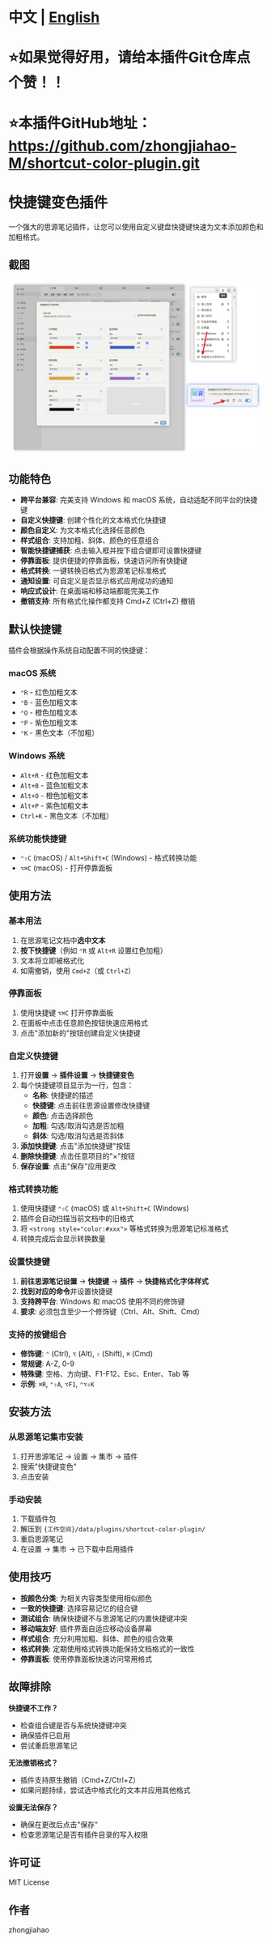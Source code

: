 # 中文 | [English](README_EN.md)

# ⭐如果觉得好用，请给本插件Git仓库点个赞！！
# ⭐本插件GitHub地址：https://github.com/zhongjiahao-M/shortcut-color-plugin.git
# 快捷键变色插件

一个强大的思源笔记插件，让您可以使用自定义键盘快捷键快速为文本添加颜色和加粗格式。

## 截图

![preview](preview.png)




## 功能特色

- **跨平台兼容**: 完美支持 Windows 和 macOS 系统，自动适配不同平台的快捷键
- **自定义快捷键**: 创建个性化的文本格式化快捷键
- **颜色自定义**: 为文本格式化选择任意颜色
- **样式组合**: 支持加粗、斜体、颜色的任意组合
- **智能快捷键捕获**: 点击输入框并按下组合键即可设置快捷键
- **停靠面板**: 提供便捷的停靠面板，快速访问所有快捷键
- **格式转换**: 一键转换旧格式为思源笔记标准格式
- **通知设置**: 可自定义是否显示格式应用成功的通知
- **响应式设计**: 在桌面端和移动端都能完美工作
- **撤销支持**: 所有格式化操作都支持 Cmd+Z (Ctrl+Z) 撤销

## 默认快捷键

插件会根据操作系统自动配置不同的快捷键：

### macOS 系统
- `⌃R` - 红色加粗文本
- `⌃B` - 蓝色加粗文本  
- `⌃O` - 橙色加粗文本
- `⌃P` - 紫色加粗文本
- `⌃K` - 黑色文本（不加粗）

### Windows 系统
- `Alt+R` - 红色加粗文本
- `Alt+B` - 蓝色加粗文本  
- `Alt+O` - 橙色加粗文本
- `Alt+P` - 紫色加粗文本
- `Ctrl+K` - 黑色文本（不加粗）

### 系统功能快捷键
- `⌃⇧C` (macOS) / `Alt+Shift+C` (Windows) - 格式转换功能
- `⌥⌘C` (macOS) - 打开停靠面板

## 使用方法

### 基本用法

1. 在思源笔记文档中**选中文本**
2. **按下快捷键**（例如 `⌃R` 或 `Alt+R` 设置红色加粗）
3. 文本将立即被格式化
4. 如需撤销，使用 `Cmd+Z`（或 `Ctrl+Z`）

### 停靠面板

1. 使用快捷键 `⌥⌘C` 打开停靠面板
2. 在面板中点击任意颜色按钮快速应用格式
3. 点击"添加新的"按钮创建自定义快捷键

### 自定义快捷键

1. 打开**设置** → **插件设置** → **快捷键变色**
2. 每个快捷键项目显示为一行，包含：
   - **名称**: 快捷键的描述
   - **快捷键**: 点击前往思源设置修改快捷键
   - **颜色**: 点击选择颜色
   - **加粗**: 勾选/取消勾选是否加粗
   - **斜体**: 勾选/取消勾选是否斜体
3. **添加快捷键**: 点击"添加快捷键"按钮
4. **删除快捷键**: 点击任意项目的"×"按钮
5. **保存设置**: 点击"保存"应用更改

### 格式转换功能

1. 使用快捷键 `⌃⇧C` (macOS) 或 `Alt+Shift+C` (Windows)
2. 插件会自动扫描当前文档中的旧格式
3. 将 `<strong style="color:#xxx">` 等格式转换为思源笔记标准格式
4. 转换完成后会显示转换数量

### 设置快捷键

1. **前往思源笔记设置** → **快捷键** → **插件** → **快捷格式化字体样式**
2. **找到对应的命令**并设置快捷键
3. **支持跨平台**: Windows 和 macOS 使用不同的修饰键
4. **要求**: 必须包含至少一个修饰键（Ctrl、Alt、Shift、Cmd）

### 支持的按键组合

- **修饰键**: `⌃` (Ctrl), `⌥` (Alt), `⇧` (Shift), `⌘` (Cmd)
- **常规键**: A-Z, 0-9
- **特殊键**: 空格、方向键、F1-F12、Esc、Enter、Tab 等
- **示例**: `⌘R`, `⌃⇧A`, `⌥F1`, `⌃⌥⇧K`

## 安装方法

### 从思源笔记集市安装
1. 打开思源笔记 → 设置 → 集市 → 插件
2. 搜索"快捷键变色"
3. 点击安装

### 手动安装
1. 下载插件包
2. 解压到 `{工作空间}/data/plugins/shortcut-color-plugin/`
3. 重启思源笔记
4. 在设置 → 集市 → 已下载中启用插件

## 使用技巧

- **按颜色分类**: 为相关内容类型使用相似颜色
- **一致的快捷键**: 选择容易记忆的组合键
- **测试组合**: 确保快捷键不与思源笔记的内置快捷键冲突
- **移动端友好**: 插件界面自适应移动设备屏幕
- **样式组合**: 充分利用加粗、斜体、颜色的组合效果
- **格式转换**: 定期使用格式转换功能保持文档格式的一致性
- **停靠面板**: 使用停靠面板快速访问常用格式

## 故障排除

**快捷键不工作？**
- 检查组合键是否与系统快捷键冲突
- 确保插件已启用
- 尝试重启思源笔记

**无法撤销格式？**
- 插件支持原生撤销（Cmd+Z/Ctrl+Z）
- 如果问题持续，尝试选中格式化的文本并应用其他格式

**设置无法保存？**
- 确保在更改后点击"保存"
- 检查思源笔记是否有插件目录的写入权限

## 许可证

MIT License

## 作者

zhongjiahao